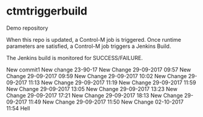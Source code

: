 # ctmtriggerbuild
Demo repository

When this repo is updated, a Control-M job is triggered. Once runtime parameters are satisfied, a Control-M job triggers a Jenkins Build. 

The Jenkins build is monitored for SUCCESS/FAILURE.

New commit1
New change 23-90-17
New Change 29-09-2017 09:57
New Change 29-09-2017 09:59
New Change 29-09-2017 10:02
New Change 29-09-2017 11:13
New Change 29-09-2017 11:19
New Change 29-09-2017 11:59
New Change 29-09-2017 13:05
New Change 29-09-2017 13:23
New Change 29-09-2017 17:21
New Change 29-09-2017 18:13
New Change 29-09-2017 11:49
New Change 29-09-2017 11:50
New Change 02-10-2017 11:54
Hell
